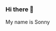 ### Hi there 👋
My name is Sonny

<!--
**browninfosecguy/browninfosecguy** is a ✨ _special_ ✨ repository because its `README.md` (this file) appears on your GitHub profile.

Here are some ideas to get you started:

- 🔭 I’m currently working on PowerShell and CyberSecurity
- 🌱 I’m currently learning Skateboarding
- 👯 I’m looking to collaborate on projects which involve PowerShell and Security
- 🤔 I’m looking for help with Skateboarding
- 💬 Ask me about PowerShell, CyberSecurity, Cooking, Football
- 📫 How to reach me: Twitter @browninfosecguy
- ⚡ Fun fact: I have never done camping in my life
-->
